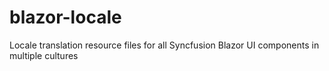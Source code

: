 # blazor-locale
Locale translation resource files for all Syncfusion Blazor UI components in multiple cultures
